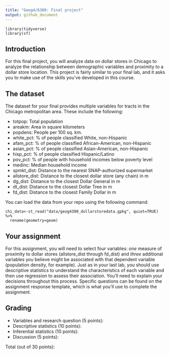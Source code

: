```yaml
---
title: "Geog4/6300: Final project"
output: github_document
---
```


```{r message=FALSE, warning=FALSE}
library(tidyverse)
library(sf)
```

## Introduction

For this final project, you will analyze data on dollar stores in Chicago to analyze the relationship between demographic variables and proximity to a dollar store location. This project is fairly similar to your final lab, and it asks you to make use of the skills you've developed in this course.

## The dataset

The dataset for your final provides multiple variables for tracts in the Chicago metropolitan area. These include the following:

* totpop: Total population
* areakm: Area in square kilometers
* popdens: People per 100 sq. km.
* white_pct: % of people classified White, non-Hispanic
* afam_pct: % of people classified African-American, non-Hispanic
* asian_pct: % of people classified Asian-American, non-Hispanic
* hisp_pct: % of people classified Hispanic/Latino
* pov_pct: % of people with household incomes below poverty level
* medinc: Median household income
* spmkt_dist: Distance to the nearest SNAP-authorized supermarket
* allstore_dist: Distance to the closest dollar store (any chain) in m
* dg_dist: Distance to the closest Dollar General in m
* dt_dist: Distance to the closest Dollar Tree in m
* fd_dist: Distance to the closest Family Dollar in m

You can load the data from your repo using the following command:

```{r message=FALSE}
chi_data<-st_read("data/geog4300_dollarstoredata.gpkg", quiet=TRUE) %>%
  rename(geometry=geom)
```

## Your assignment
For this assignment, you will need to select four variables: *one* measure of proximity to dollar stores (allstore_dist through fd_dist) and *three* additional variables you believe might be associated with that dependent variable (population density, for example). Just as in your last lab, you should use descriptive statistics to understand the characteristics of each variable and then use regression to assess their association. You'll need to explain your decisions throughout this process. Specific questions can be found on the assignment response template, which is what you'll use to complete the assignment.

## Grading

* Variables and research question (5 points):
* Descriptive statistics (10 points):
* Inferential statistics (10 points):
* Discussion (5 points):

Total (out of 30 points):